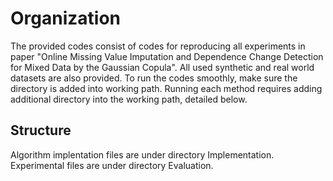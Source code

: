 # Organization
The provided codes consist of codes for reproducing all experiments in paper "Online Missing Value Imputation and Dependence Change Detection for Mixed Data by the Gaussian Copula".
All used synthetic and real world datasets are also provided.
To run the codes smoothly, make sure the directory is added into working path. Running each method requires adding additional directory into the working path, detailed below.

## Structure
Algorithm implentation files are under directory Implementation. Experimental files are under directory Evaluation.

